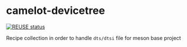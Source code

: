 <!--
SPDX-FileCopyrightText: 2025 H2Lab OSS Team
SPDX-License-Identifier: Apache-2.0
-->

# camelot-devicetree

[![REUSE status](https://api.reuse.software/badge/github.com/camelot-os/camelot-devicetree)](https://api.reuse.software/info/github.com/camelot-os/camelot-devicetree)

Recipe collection in order to handle `dts/dtsi` file for meson base project
